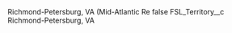 <?xml version="1.0" encoding="UTF-8"?>
<CustomMetadata xmlns="http://soap.sforce.com/2006/04/metadata" xmlns:xsi="http://www.w3.org/2001/XMLSchema-instance" xmlns:xsd="http://www.w3.org/2001/XMLSchema">
    <label>Richmond-Petersburg, VA (Mid-Atlantic Re</label>
    <protected>false</protected>
    <values>
        <field>FSL_Territory__c</field>
        <value xsi:type="xsd:string">Richmond-Petersburg, VA</value>
    </values>
</CustomMetadata>
